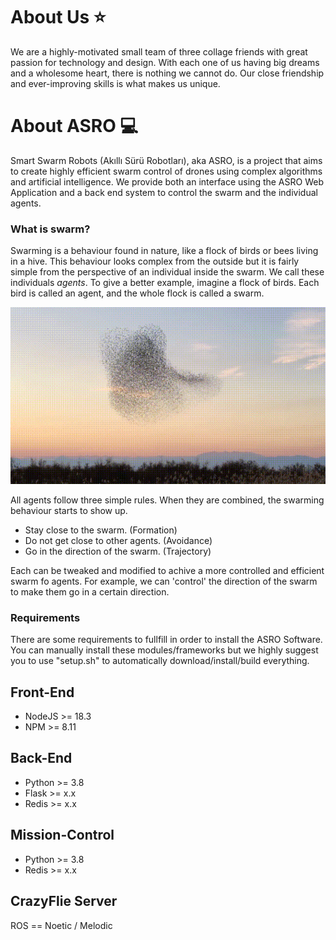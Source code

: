 # About Us ⭐️
We are a highly-motivated small team of three collage friends with great passion for technology and design. With each one of us having big dreams and a wholesome heart, there is nothing we cannot do. Our close friendship and ever-improving skills is what makes us unique.

# About ASRO 💻
Smart Swarm Robots (Akıllı Sürü Robotları), aka ASRO, is a project that aims to create highly efficient swarm control of drones using complex algorithms and artificial intelligence. We provide both an interface using the ASRO Web Application and a back end system to control the swarm and the individual agents.

### What is swarm?
Swarming is a behaviour found in nature, like a flock of birds or bees living in a hive. This behaviour looks complex from the outside but it is fairly simple from the perspective of an individual inside the swarm. We call these individuals *agents*. To give a better example, imagine a flock of birds. Each bird is called an agent, and the whole flock is called a swarm.

![Swarm of birds](./Resources/swarm_of_birds.gif)

All agents follow three simple rules. When they are combined, the swarming behaviour starts to show up.
* Stay close to the swarm. (Formation)
* Do not get close to other agents. (Avoidance)
* Go in the direction of the swarm. (Trajectory)

Each can be tweaked and modified to achive a more controlled and efficient swarm fo agents. For example, we can 'control' the direction of the swarm to make them go in a certain direction.

### Requirements
There are some requirements to fullfill in order to install the ASRO Software. You can manually install these modules/frameworks but we highly suggest you to use "setup.sh" to automatically download/install/build everything.

## Front-End
* NodeJS >= 18.3
* NPM >= 8.11

## Back-End
* Python >= 3.8
* Flask >= x.x
* Redis >= x.x

## Mission-Control
* Python >= 3.8
* Redis >= x.x

## CrazyFlie Server
ROS == Noetic / Melodic